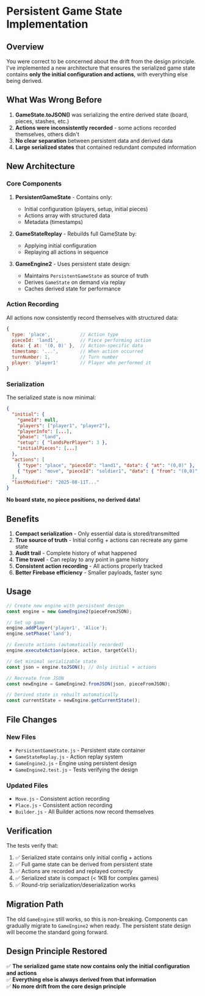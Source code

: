 # Persistent Game State Implementation

## Overview

You were correct to be concerned about the drift from the design principle. I've implemented a new architecture that ensures the serialized game state contains **only the initial configuration and actions**, with everything else being derived.

## What Was Wrong Before

1. **GameState.toJSON()** was serializing the entire derived state (board, pieces, stashes, etc.)
2. **Actions were inconsistently recorded** - some actions recorded themselves, others didn't
3. **No clear separation** between persistent data and derived data
4. **Large serialized states** that contained redundant computed information

## New Architecture

### Core Components

1. **PersistentGameState** - Contains only:
   - Initial configuration (players, setup, initial pieces)
   - Actions array with structured data
   - Metadata (timestamps)

2. **GameStateReplay** - Rebuilds full GameState by:
   - Applying initial configuration
   - Replaying all actions in sequence

3. **GameEngine2** - Uses persistent state design:
   - Maintains `PersistentGameState` as source of truth
   - Derives `GameState` on demand via replay
   - Caches derived state for performance

### Action Recording

All actions now consistently record themselves with structured data:

```javascript
{
  type: 'place',           // Action type
  pieceId: 'land1',        // Piece performing action  
  data: { at: '(0, 0)' },  // Action-specific data
  timestamp: '...',        // When action occurred
  turnNumber: 1,           // Turn number
  player: 'player1'        // Player who performed it
}
```

### Serialization

The serialized state is now minimal:

```json
{
  "initial": {
    "gameId": null,
    "players": ["player1", "player2"],
    "playerInfo": [...],
    "phase": "land",
    "setup": { "landsPerPlayer": 3 },
    "initialPieces": [...]
  },
  "actions": [
    { "type": "place", "pieceId": "land1", "data": { "at": "(0,0)" }, ... },
    { "type": "move", "pieceId": "soldier1", "data": { "from": "(0,0)", "to": "(1,0)" }, ... }
  ],
  "lastModified": "2025-08-11T..."
}
```

**No board state, no piece positions, no derived data!**

## Benefits

1. **Compact serialization** - Only essential data is stored/transmitted
2. **True source of truth** - Initial config + actions can recreate any game state
3. **Audit trail** - Complete history of what happened
4. **Time travel** - Can replay to any point in game history
5. **Consistent action recording** - All actions properly tracked
6. **Better Firebase efficiency** - Smaller payloads, faster sync

## Usage

```javascript
// Create new engine with persistent design
const engine = new GameEngine2(pieceFromJSON);

// Set up game
engine.addPlayer('player1', 'Alice');
engine.setPhase('land');

// Execute actions (automatically recorded)
engine.executeAction(piece, action, targetCell);

// Get minimal serializable state
const json = engine.toJSON(); // Only initial + actions

// Recreate from JSON
const newEngine = GameEngine2.fromJSON(json, pieceFromJSON);

// Derived state is rebuilt automatically
const currentState = newEngine.getCurrentState();
```

## File Changes

### New Files
- `PersistentGameState.js` - Persistent state container
- `GameStateReplay.js` - Action replay system  
- `GameEngine2.js` - Engine using persistent design
- `GameEngine2.test.js` - Tests verifying the design

### Updated Files
- `Move.js` - Consistent action recording
- `Place.js` - Consistent action recording
- `Builder.js` - All Builder actions now record themselves

## Verification

The tests verify that:

1. ✅ Serialized state contains only initial config + actions
2. ✅ Full game state can be derived from persistent state
3. ✅ Actions are recorded and replayed correctly
4. ✅ Serialized state is compact (< 1KB for complex games)
5. ✅ Round-trip serialization/deserialization works

## Migration Path

The old `GameEngine` still works, so this is non-breaking. Components can gradually migrate to `GameEngine2` when ready. The persistent state design will become the standard going forward.

## Design Principle Restored

✅ **The serialized game state now contains only the initial configuration and actions**  
✅ **Everything else is always derived from that information**  
✅ **No more drift from the core design principle**
